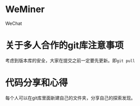# WeMiner
WeChat

# 关于多人合作的git库注意事项
考虑到版本库的安全，大家在提交之前一定要先更新。即`git pull`


# 代码分享和心得
每个人可以在git库里面新建自己的文件夹，分享自己的探索发现。
